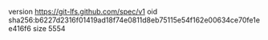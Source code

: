 version https://git-lfs.github.com/spec/v1
oid sha256:b6227d2316f01419ad18f74e0811d8eb75115e54f162e00634ce70fe1ee416f6
size 5554
